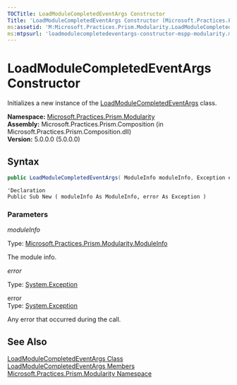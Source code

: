 ```yaml
---
TOCTitle: LoadModuleCompletedEventArgs Constructor
Title: 'LoadModuleCompletedEventArgs Constructor (Microsoft.Practices.Prism.Modularity)'
ms:assetid: 'M:Microsoft.Practices.Prism.Modularity.LoadModuleCompletedEventArgs.\#ctor(Microsoft.Practices.Prism.Modularity.ModuleInfo,System.Exception)'
ms:mtpsurl: 'loadmodulecompletedeventargs-constructor-mspp-modularity.md'
---
```



# LoadModuleCompletedEventArgs Constructor

Initializes a new instance of the [LoadModuleCompletedEventArgs](/patterns-practices/reference/loadmodulecompletedeventargs-class-mspp-modularity) class.

**Namespace:** [Microsoft.Practices.Prism.Modularity](/patterns-practices/reference/mspp-modularity-namespace)<br/>
**Assembly:** Microsoft.Practices.Prism.Composition (in Microsoft.Practices.Prism.Composition.dll)<br/>
**Version:** 5.0.0.0 (5.0.0.0)

## Syntax

```C#
public LoadModuleCompletedEventArgs( ModuleInfo moduleInfo, Exception error )
```

```VB
'Declaration
Public Sub New ( moduleInfo As ModuleInfo, error As Exception )
```

### Parameters

*moduleInfo*

Type: [Microsoft.Practices.Prism.Modularity.ModuleInfo](/patterns-practices/reference/moduleinfo-class-mspp-modularity)

The module info.


*error*

Type: [System.Exception](http://msdn.microsoft.com/en-us/library/c18k6c59)

error  
Type: [System.Exception](/patterns-practices/reference/ieventsubscription-interface-mspp-pubsubevents)

Any error that occurred during the call.

## See Also

[LoadModuleCompletedEventArgs Class](/patterns-practices/reference/loadmodulecompletedeventargs-class-mspp-modularity)<br/>
[LoadModuleCompletedEventArgs Members](/patterns-practices/reference/loadmodulecompletedeventargs-members-mspp-modularity)<br/>
[Microsoft.Practices.Prism.Modularity Namespace](/patterns-practices/reference/mspp-modularity-namespace)<br/>